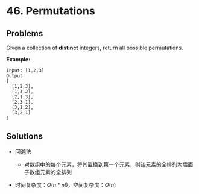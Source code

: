 # 46. Permutations

## Problems

Given a collection of **distinct** integers, return all possible permutations.

**Example:**

```
Input: [1,2,3]
Output:
[
  [1,2,3],
  [1,3,2],
  [2,1,3],
  [2,3,1],
  [3,1,2],
  [3,2,1]
]
```

## Solutions

- 回溯法

  - 对数组中的每个元素，将其置换到第一个元素，则该元素的全排列为后面子数组元素的全排列

- 时间复杂度：$O(n * n!)$，空间复杂度：$O(n)$

  